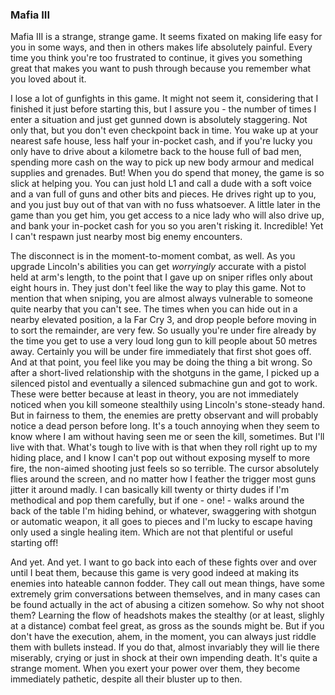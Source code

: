 ### Mafia III ###

Mafia III is a strange, strange game. It seems fixated on making life easy for you in some ways, and then in others makes life absolutely painful. Every time you think you're too frustrated to continue, it gives you something great that makes you want to push through because you remember what you loved about it.

I lose a lot of gunfights in this game. It might not seem it, considering that I finished it just before starting this, but I assure you - the number of times I enter a situation and just get gunned down is absolutely staggering. Not only that, but you don't even checkpoint back in time. You wake up at your nearest safe house, less half your in-pocket cash, and if you're lucky you only have to drive about a kilometre back to the house full of bad men, spending more cash on the way to pick up new body armour and medical supplies and grenades. But! When you do spend that money, the game is so slick at helping you. You can just hold L1 and call a dude with a soft voice and a van full of guns and other bits and pieces. He drives right up to you, and you just buy out of that van with no fuss whatsoever. A little later in the game than you get him, you get access to a nice lady who will also drive up, and bank your in-pocket cash for you so you aren't risking it. Incredible! Yet I can't respawn just nearby most big enemy encounters.

The disconnect is in the moment-to-moment combat, as well. As you upgrade Lincoln's abilities you can get _worryingly_ accurate with a pistol held at arm's length, to the point that I gave up on sniper rifles only about eight hours in. They just don't feel like the way to play this game. Not to mention that when sniping, you are almost always vulnerable to someone quite nearby that you can't see. The times when you can hide out in a nearby elevated position, a la Far Cry 3, and drop people before moving in to sort the remainder, are very few. So usually you're under fire already by the time you get to use a very loud long gun to kill people about 50 metres away. Certainly you will be under fire immediately that first shot goes off. And at that point, you feel like you may be doing the thing a bit wrong. So after a short-lived relationship with the shotguns in the game, I picked up a silenced pistol and eventually a silenced submachine gun and got to work. These were better because at least in theory, you are not immediately noticed when you kill someone stealthily using Lincoln's stone-steady hand. But in fairness to them, the enemies are pretty observant and will probably notice a dead person before long. It's a touch annoying when they seem to know where I am without having seen me or seen the kill, sometimes. But I'll live with that. What's tough to live with is that when they roll right up to my hiding place, and I know I can't pop out without exposing myself to more fire, the non-aimed shooting just feels so so terrible. The cursor absolutely flies around the screen, and no matter how I feather the trigger most guns jitter it around madly. I can basically kill twenty or thirty dudes if I'm methodical and pop them carefully, but if one - one! - walks around the back of the table I'm hiding behind, or whatever, swaggering with shotgun or automatic weapon, it all goes to pieces and I'm lucky to escape having only used a single healing item. Which are not that plentiful or useful starting off!

And yet. And yet. I want to go back into each of these fights over and over until I beat them, because this game is very good indeed at making its enemies into hateable cannon fodder. They call out mean things, have some extremely grim conversations between themselves, and in many cases can be found actually in the act of abusing a citizen somehow. So why not shoot them? Learning the flow of headshots makes the stealthy (or at least, slighly at a distance) combat feel great, as gross as the sounds might be. But if you don't have the execution, ahem, in the moment, you can always just riddle them with bullets instead. If you do that, almost invariably they will lie there miserably, crying or just in shock at their own impending death. It's quite a strange moment. When you exert your power over them, they become immediately pathetic, despite all their bluster up to then.
